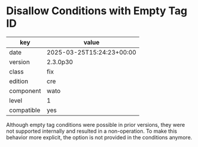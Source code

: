 [//]: # (werk v2)
# Disallow Conditions with Empty Tag ID

key        | value
---------- | ---
date       | 2025-03-25T15:24:23+00:00
version    | 2.3.0p30
class      | fix
edition    | cre
component  | wato
level      | 1
compatible | yes

Although empty tag conditions were possible in prior versions, they were not supported internally
and resulted in a non-operation. To make this behavior more explicit, the option is not provided in
the conditions anymore.
